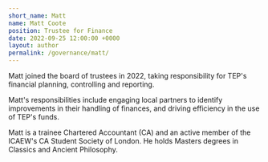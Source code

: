 ```yaml
---
short_name: Matt
name: Matt Coote
position: Trustee for Finance
date: 2022-09-25 12:00:00 +0000
layout: author
permalink: /governance/matt/
---
```

Matt joined the board of trustees in 2022, taking responsibility for TEP's financial planning, controlling and reporting.

Matt's responsibilities include engaging local partners to identify improvements in their handling of finances, and driving efficiency in the use of TEP's funds.

Matt is a trainee Chartered Accountant (CA) and an active member of the ICAEW's CA Student Society of London. He holds Masters degrees in Classics and Ancient Philosophy.